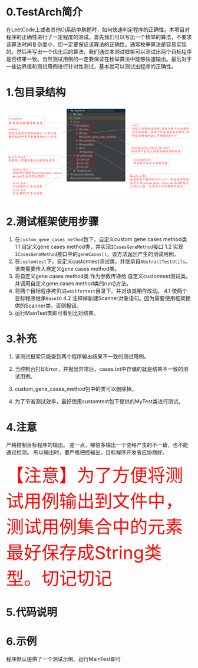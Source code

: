 # 0.TestArch简介
在LeetCode上或者其他Oj系统中刷题时，如何快速判定程序的正确性。本项目对程序的正确性进行了一定程度的测试。首先我们可以写出一个枚举的算法，不要求该算法时间复杂度小，但一定要保证该算法的正确性。通常枚举算法是容易实现的。然后再写出一个优化后的算法，我们通过本测试框架可以测试出两个目标程序是否结果一致。当然测试用例的一定要保证在枚举算法中能够快速输出。最后对于一些边界值和测试用例进行针对性测试，基本就可以测试出程序的正确性。


# 1.包目录结构

<img src="./imgs/1.png"/>

# 2.测试框架使用步骤

1. 在`custom_gene_cases_method`包下，自定义custom gene cases method类
   1.1 自定义gene cases method类，并实现`ICasesGeneMethod`接口
   1.2 实现`ICasesGeneMethod`接口中的`geneCases()`。该方法返回产生的测试用例。
2. 在`customtest`下，自定义customtest测试类，并继承自`AbstractTestUtils`。该类需要传入自定义gene cases method类。
3. 将自定义gene cases method类 作为参数传递给 自定义customtest测试类。并调用自定义gene cases method类的run()方法。
4. 将两个目标程序拷贝进`waitfortest`目录下。并对该类稍作改动。
   4.1 使两个目标程序继承`BaseIO`
   4.2 注释掉新建Scanner对象语句。因为需要使用框架提供的Scanner类。否则报错。
5. 运行MainTest类即可看到比对结果。

# 3.补充

1. 该测试框架只能查到两个程序输出结果不一致的测试用例。

2. 当控制台打印Error，并抛出异常后，cases.txt中存储的就是结果不一致的测试用例。

3. custom_gene_cases_method包中的类可以删除掉。

4. 为了节省测试效率，最好使用customtest包下提供的MyTest类进行测试。

# 4.注意
严格控制目标程序的输出。
差一点，哪怕多输出一个空格产生的不一致，也不能通过检测。
所以输出时，要严格把控输出。目标程序开发者应协商好。



<font size="16" color="red">【注意】为了方便将测试用例输出到文件中，测试用例集合中的元素最好保存成String类型。切记切记</font>

# 5.代码说明

# 6.示例
程序默认提供了一个测试示例。运行MainTest即可

